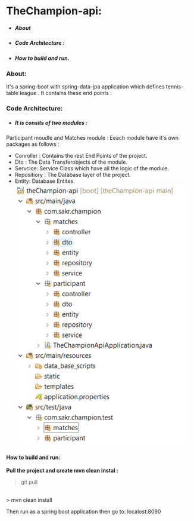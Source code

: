 
 
# TheChampion-api:
  * ##### About 
  * ##### Code Architecture : 
  * ##### How to build  and run.
  
### About: 
 It's a spring-boot  with spring-data-jpa application which defines tennis-table league .
It contains these end points :

### Code Architecture: 

* ##### It is consits of two modules :
 Participant moudle and Matches module :
Eeach module have it's own packages as follows : 
*  Conroller : Contains the rest End Points of the project.  
* Dto : The Data Transferobjects of the module.
* Servcice: Service Class which have all the logic of the module.
* Repositiory : The Database layer of the project.
* Entity: Database Entites.
 ![](./CodeLevels.PNG)
#### How to build  and run:  
**Pull the project and create mvn clean instal :** 
  > git pull <repoURL> 
  <br/>
  > mvn clean install 
  
  Then run as a spring boot application then go to:
  localost:8090
  
 
 

 

